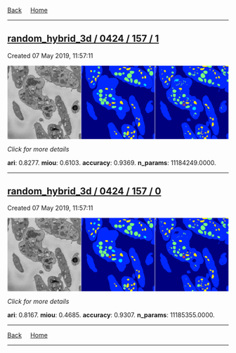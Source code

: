 
[Back](..)&nbsp;&nbsp;&nbsp;&nbsp;&nbsp;[Home](https://leapmanlab.github.io/snapshots)

---

<div class="summary"><a href="1"><h2>random_hybrid_3d / 0424 / 157 / 1</h2></a><p>Created 07 May 2019, 11:57:11
</p><a href="1"><img src="1/media/summary.png" align="center"></a><p>
<i>Click for more details</i>
</p></div>

**ari**: 0.8277. **miou**: 0.6103. **accuracy**: 0.9369. **n_params**: 11184249.0000. 

---

<div class="summary"><a href="0"><h2>random_hybrid_3d / 0424 / 157 / 0</h2></a><p>Created 07 May 2019, 11:57:11
</p><a href="0"><img src="0/media/summary.png" align="center"></a><p>
<i>Click for more details</i>
</p></div>

**ari**: 0.8167. **miou**: 0.4685. **accuracy**: 0.9307. **n_params**: 11185355.0000. 

---

[Back](..)&nbsp;&nbsp;&nbsp;&nbsp;&nbsp;[Home](https://leapmanlab.github.io/snapshots)

---